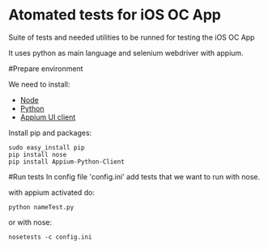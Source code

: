 # Atomated tests for iOS OC App

Suite of tests and needed utilities to be runned for testing the iOS OC App

It uses python as main language and selenium webdriver with appium.


#Prepare environment

We need to install:

* [Node][node]
* [Python][python]
* [Appium UI client][appium] 

[node]: https://nodejs.org/
[python]: https://www.python.org/downloads/
[appium]: http://appium.io/
[homebrew]: http://brew.sh/

Install pip and packages:
```
sudo easy_install pip
pip install nose
pip install Appium-Python-Client
```

#Run tests
In config file 'config.ini' add tests that we want to run with nose.

with appium activated do:
```
python nameTest.py
```
or with nose:
```
nosetests -c config.ini
```
